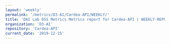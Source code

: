 ```yaml
---
layout: 'weekly'
permalink: '/metrics/D3-AI/Cardea-API/WEEKLY/'
title: 'DAI Lab OSS Metrics Metrics report for Cardea-API | WEEKLY-REPORT-2019-12-15'
organization: 'D3-AI'
repository: 'Cardea-API'
current_date: '2019-12-15'
---
```

